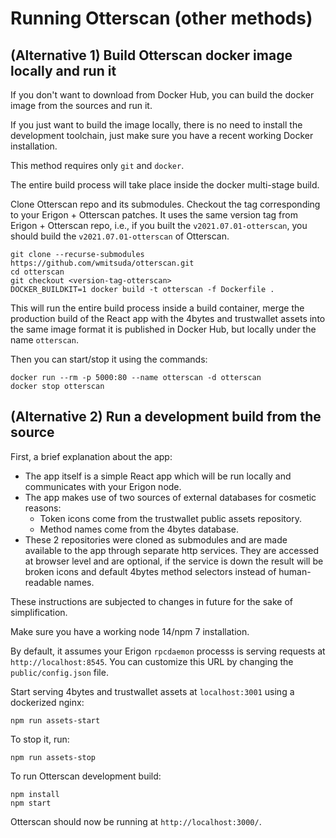 # Running Otterscan (other methods)

## (Alternative 1) Build Otterscan docker image locally and run it

If you don't want to download from Docker Hub, you can build the docker image from the sources and run it.

If you just want to build the image locally, there is no need to install the development toolchain, just make sure you have a recent working Docker installation.

This method requires only `git` and `docker`.

The entire build process will take place inside the docker multi-stage build.

Clone Otterscan repo and its submodules. Checkout the tag corresponding to your Erigon + Otterscan patches. It uses the same version tag from Erigon + Otterscan repo, i.e., if you built the `v2021.07.01-otterscan`, you should build the `v2021.07.01-otterscan` of Otterscan.

```
git clone --recurse-submodules https://github.com/wmitsuda/otterscan.git
cd otterscan
git checkout <version-tag-otterscan>
DOCKER_BUILDKIT=1 docker build -t otterscan -f Dockerfile .
```

This will run the entire build process inside a build container, merge the production build of the React app with the 4bytes and trustwallet assets into the same image format it is published in Docker Hub, but locally under the name `otterscan`.

Then you can start/stop it using the commands:

```
docker run --rm -p 5000:80 --name otterscan -d otterscan
docker stop otterscan
```

## (Alternative 2) Run a development build from the source

First, a brief explanation about the app:

- The app itself is a simple React app which will be run locally and communicates with your Erigon node.
- The app makes use of two sources of external databases for cosmetic reasons:
  - Token icons come from the trustwallet public assets repository.
  - Method names come from the 4bytes database.
- These 2 repositories were cloned as submodules and are made available to the app through separate http services. They are accessed at browser level and are optional, if the service is down the result will be broken icons and default 4bytes method selectors instead of human-readable names.

These instructions are subjected to changes in future for the sake of simplification.

Make sure you have a working node 14/npm 7 installation.

By default, it assumes your Erigon `rpcdaemon` processs is serving requests at `http://localhost:8545`. You can customize this URL by changing the `public/config.json` file.

Start serving 4bytes and trustwallet assets at `localhost:3001` using a dockerized nginx:

```
npm run assets-start
```

To stop it, run:

```
npm run assets-stop
```

To run Otterscan development build:

```
npm install
npm start
```

Otterscan should now be running at `http://localhost:3000/`.
